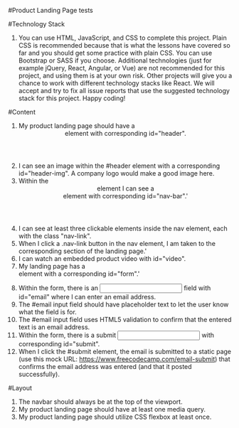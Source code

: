 #Product Landing Page tests

#Technology Stack

1. You can use HTML, JavaScript, and CSS to complete this project. Plain CSS is recommended because that is what the lessons have covered so far and you should get some practice with plain CSS. You can use Bootstrap or SASS if you choose. Additional technologies (just for example jQuery, React, Angular, or Vue) are not recommended for this project, and using them is at your own risk. Other projects will give you a chance to work with different technology stacks like React. We will accept and try to fix all issue reports that use the suggested technology stack for this project. Happy coding!

#Content

1. My product landing page should have a <header> element with corresponding id="header".
2. I can see an image within the #header element with a corresponding id="header-img". A company logo would make a good image here.
3. Within the <header> element I can see a <nav> element with corresponding id="nav-bar".'
4. I can see at least three clickable elements inside the nav element, each with the class "nav-link".
5. When I click a .nav-link button in the nav element, I am taken to the corresponding section of the landing page.'
6. I can watch an embedded product video with id="video".
7. My landing page has a <form> element with a corresponding id="form".'
8. Within the form, there is an <input> field with id="email" where I can enter an email address.
9. The #email input field should have placeholder text to let the user know what the field is for.
10. The #email input field uses HTML5 validation to confirm that the entered text is an email address.
11. Within the form, there is a submit <input> with corresponding id="submit".
12. When I click the #submit element, the email is submitted to a static page (use this mock URL: https://www.freecodecamp.com/email-submit) that confirms the email address was entered (and that it posted successfully).

#Layout

1. The navbar should always be at the top of the viewport.
2. My product landing page should have at least one media query.
3. My product landing page should utilize CSS flexbox at least once.